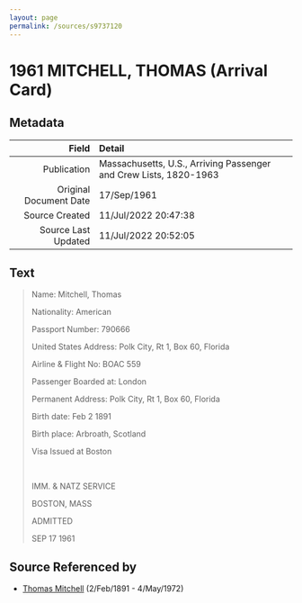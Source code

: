 ```yaml
---
layout: page
permalink: /sources/s9737120
---
```


# 1961 MITCHELL, THOMAS (Arrival Card)

## Metadata
Field | Detail
---:|:---
Publication | Massachusetts, U.S., Arriving Passenger and Crew Lists, 1820-1963
Original Document Date | 17/Sep/1961
Source Created | 11/Jul/2022 20:47:38
Source Last Updated | 11/Jul/2022 20:52:05

## Text

> Name: Mitchell, Thomas
>
> Nationality: American
>
> Passport Number: 790666
>
> United States Address: Polk City, Rt 1, Box 60, Florida
>
> Airline & Flight No: BOAC 559
>
> Passenger Boarded at: London
>
> Permanent Address: Polk City, Rt 1, Box 60, Florida
>
> Birth date: Feb 2 1891
>
> Birth place: Arbroath, Scotland
>
> Visa Issued at Boston
>
> <br/>
>
> IMM. & NATZ SERVICE
>
> BOSTON, MASS
>
> ADMITTED
>
> SEP 17 1961
>

## Source Referenced by

* [Thomas Mitchell](../people/@65815518@-thomas-mitchell-b1891-2-2-d1972-5-4.md) (2/Feb/1891 - 4/May/1972)
